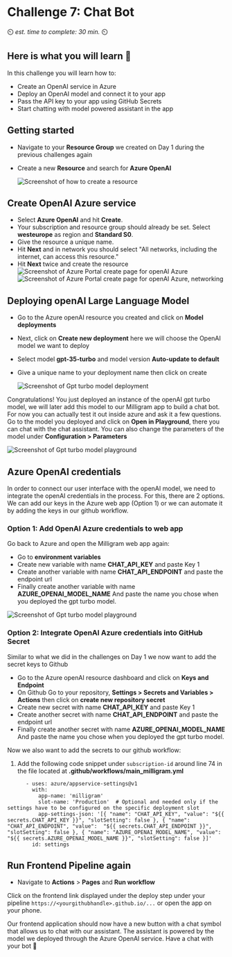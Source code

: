 # Challenge 7: Chat Bot

⏲️ _est. time to complete: 30 min._ ⏲️

## Here is what you will learn 🎯

In this challenge you will learn how to:

- Create an OpenAI service in Azure
- Deploy an OpenAI model and connect it to your app
- Pass the API key to your app using GitHub Secrets
- Start chatting with model powered assistant in the app

## Getting started
- Navigate to your **Resource Group** we created on Day 1 during the previous challenges again
- Create a new **Resource** and search for **Azure OpenAI**

    ![Screenshot of how to create a resource](./images/resource-azure-openai.png)

## Create OpenAI Azure service

-  Select **Azure OpenAI** and hit **Create**.
-  Your subscription and resource group should already be set. Select **westeurope** as region and **Standard S0**.
- Give the resource a unique name.
- Hit **Next** and in network you should select "All networks, including the internet, can access this resource."
- Hit **Next** twice and create the resource
  ![Screenshot of Azure Portal create page for openAI Azure](./images/resource-azure-openai-settings.png)
  ![Screenshot of Azure Portal create page for openAI Azure, networking](./images/resource-azure-openai-network.png)

## Deploying openAI Large Language Model 
- Go to the Azure openAI resource you created and click on **Model deployments**
- Next, click on **Create new deployment** here we will choose the OpenAI model we want to deploy
- Select model **gpt-35-turbo** and model version **Auto-update to default**
- Give a unique name to your deployment name then click on create  

  ![Screenshot of Gpt turbo model deployment](./images/gpt-turbo-deployment.png)

Congratulations! You just deployed an instance of the openAI gpt turbo model, we will later add this model to our Milligram app to build a chat bot. For now you can actually test it out inside azure and ask it a few questions. Go to the model you deployed and click on **Open in Playground**, there you can chat with the chat assistant. You can also change the parameters of the model under **Configuration > Parameters**
 
![Screenshot of Gpt turbo model playground](./images/gpt-playground.png)

## Azure OpenAI credentials
In order to connect our user interface with the openAI model, we need to integrate the openAI credentials in the process. For this, there are 2 options. We can add our keys in the Azure web app (Option 1) or we can automate it by adding the keys in our github workflow.

### Option 1: Add OpenAI Azure credentials to web app
Go back to Azure and open the Milligram web app again:
- Go to **environment variables**  
- Create new variable with name **CHAT_API_KEY** and paste Key 1
- Create another variable with name **CHAT_API_ENDPOINT** and paste the endpoint url
- Finally create another variable with name **AZURE_OPENAI_MODEL_NAME** And paste the name you chose when you deployed the gpt turbo model.

![Screenshot of Gpt turbo model playground](./images/milligram-env-vars.png)

### Option 2: Integrate OpenAI Azure credentials into GitHub Secret 
Similar to what we did in the challenges on Day 1 we now want to add the secret keys to Github 
- Go to the Azure openAI resource dashboard and click on **Keys and Endpoint**
- On Github Go to your repository, **Settings > Secrets and Variables > Actions** then click on **create new repository secret**
- Create new secret with name **CHAT_API_KEY** and paste Key 1
- Create another secret with name **CHAT_API_ENDPOINT** and paste the endpoint url
- Finally create another secret with name **AZURE_OPENAI_MODEL_NAME** And paste the name you chose when you deployed the gpt turbo model.

Now we also want to add the secrets to our github workflow:  

1. Add the following code snippet under `subscription-id` around line 74 in the file located at **.github/workflows/main_milligram.yml**
```
      - uses: azure/appservice-settings@v1
        with:
          app-name: 'milligram'
          slot-name: 'Production'  # Optional and needed only if the settings have to be configured on the specific deployment slot
          app-settings-json: '[{ "name": "CHAT_API_KEY", "value": "${{ secrets.CHAT_API_KEY }}", "slotSetting": false }, { "name": "CHAT_API_ENDPOINT", "value":  "${{ secrets.CHAT_API_ENDPOINT }}", "slotSetting": false }, { "name": "AZURE_OPENAI_MODEL_NAME", "value": "${{ secrets.AZURE_OPENAI_MODEL_NAME }}", "slotSetting": false }]'
        id: settings
```

## Run Frontend Pipeline again

- Navigate to **Actions** > **Pages** and **Run workflow**

Click on the frontend link displayed under the deploy step under your pipeline `https://<yourgithubhandle>.github.io/...` or open the app on your phone.

Our frontend application should now have a new button with a chat symbol that allows us to chat with our assistant. The assistant is powered by the model we deployed through the Azure OpenAI service. Have a chat with your bot 🎉
